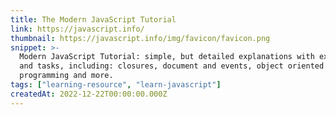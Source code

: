 ```yaml
---
title: The Modern JavaScript Tutorial
link: https://javascript.info/
thumbnail: https://javascript.info/img/favicon/favicon.png
snippet: >-
  Modern JavaScript Tutorial: simple, but detailed explanations with examples
  and tasks, including: closures, document and events, object oriented
  programming and more.
tags: ["learning-resource", "learn-javascript"]
createdAt: 2022-12-22T00:00:00.000Z
---
```

